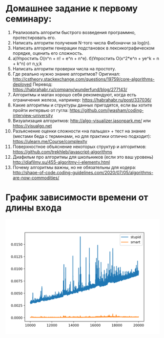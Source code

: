 # Домашнее задание к первому семинару:
1) Реализовать алгоритм быстрого возведения программно, протестировать его.
2) Написать алгоритм получения N-того числа Фибоначчи за log(n).
3) Написать алгоритм генерации подстановок в лексикографическом порядке, оценить его сложность.
4) а)Упростить O(n^n + n! + e^n + n^e). б)Упростить O(x^2*e^n + ye^k + n + k^n) от n,y,k
5) Написать алгоритм проверки числа на простоту.
6) Где реально нужно знание алгоритмов? Оригинал:
http://cstheory.stackexchange.com/questions/19759/core-algorithms-deployed
Перевод: https://habrahabr.ru/company/wunderfund/blog/277143/
7) Алгоритмы и матан хорошо себя рекомендуют, когда есть ограничения железа, например: 
https://habrahabr.ru/post/337036/ 
8) Какие алгоритмы и структуры данных пригодятся, если вы хотите пройти интервью от гугла: https://github.com/jwasham/coding-interview-university
9) Визуализация алгоритмов: http://algo-visualizer.jasonpark.me/ или https://visualgo.net
10) Разъяснение оценки сложности «на пальцах» + тест на знание  (местами беда с терминами, но для практики отлично подходит):  https://ulearn.me/Course/complexity
11) Поверхностное объяснение некоторых структур и алгоритмов:  https://github.com/trekhleb/javascript-algorithms
12) Диафильм про алгоритмы для школьников (если это ваш уровень) http://diafilmy.su/455-algoritmy-i-elementy.html
13) Почему алгоритмы важны, но не обязательны для кодера: http://shape-of-code.coding-guidelines.com/2020/07/05/algorithms-are-now-commodities/
# График зависимости времени от длины входа
![plot](../src/figure.png)